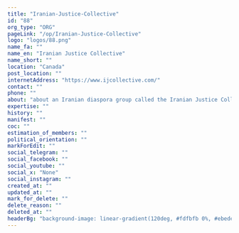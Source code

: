 ```yaml
---
title: "Iranian-Justice-Collective"
id: "88"
org_type: "ORG"
pageLink: "/op/Iranian-Justice-Collective"
logo: "logos/88.png"
name_fa: ""
name_en: "Iranian Justice Collective"
name_short: ""
location: "Canada"
post_location: ""
internetAddress: "https://www.ijcollective.com/"
contact: ""
phone: ""
about: "about an Iranian diaspora group called the Iranian Justice Collective. The Iranian Justice Collective’s mission is to support Iranians working to establish a secular, democratic government. The group works to raise awareness and support for the Iranian revolution among democratic governments."
expertise: ""
history: ""
manifest: ""
coc: ""
estimation_of_members: ""
political_orientation: ""
markForEdit: ""
social_telegram: ""
social_facebook: ""
social_youtube: ""
social_x: "None"
social_instagram: ""
created_at: ""
updated_at: ""
mark_for_delete: ""
delete_reason: ""
deleted_at: ""
headerBg: "background-image: linear-gradient(120deg, #fdfbfb 0%, #ebedee 100%);"
---
```



